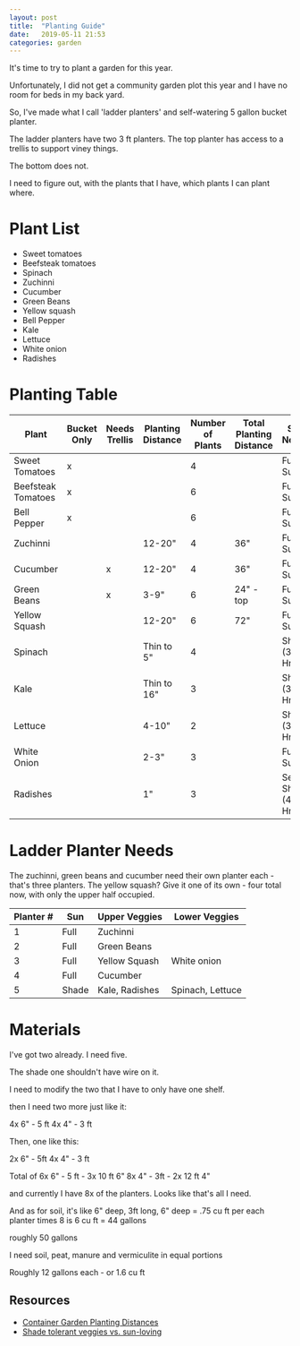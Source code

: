 ```yaml
---
layout: post
title:  "Planting Guide"
date:   2019-05-11 21:53
categories: garden
---
```


It's time to try to plant a garden for this year. 

Unfortunately, I did not get a community garden plot this year and I have no room for beds in my back yard.

So, I've made what I call 'ladder planters' and self-watering 5 gallon bucket planter.

The ladder planters have two 3 ft planters. The top planter has access to a trellis to support viney things.

The bottom does not.

I need to figure out, with the plants that I have, which plants I can plant where. 

# Plant List #

* Sweet tomatoes
* Beefsteak tomatoes 
* Spinach
* Zuchinni
* Cucumber
* Green Beans
* Yellow squash
* Bell Pepper
* Kale
* Lettuce
* White onion
* Radishes

# Planting Table #


| Plant					| Bucket Only 	| Needs Trellis | Planting Distance	| Number of Plants	| Total Planting Distance 	| Sun Needs				| 
|-----------------------|---------------|---------------|-------------------|-------------------|---------------------------|-----------			|
| Sweet Tomatoes		|	x			|				|					| 4 				|                           | Full Sun     			|
| Beefsteak Tomatoes	|	x			|				|					| 6 				|                           | Full Sun    			|
| Bell Pepper			| 	x           |	 			|					| 6 				|                           | Full Sun   			|
| Zuchinni				|				|	 			|  12-20"           | 4                 | 36"                       | Full Sun   			|
| Cucumber				|				|	x			|  12-20"           | 4                 | 36"                       | Full Sun   			|
| Green Beans			|				|	x           |  3-9"             | 6                 | 24" - top                 | Full Sun   			|
| Yellow Squash			|				|	            |  12-20"           | 6                 | 72"                       | Full Sun   			|
| Spinach				|	            |               |  Thin to 5"       | 4                 |                           | Shade (3-4 Hrs)   	|
| Kale					|               |               |  Thin to 16"      | 3                 |                           | Shade (3-4 Hrs)		|
| Lettuce               |               |               | 4-10"             | 2                 |                           | Shade (3-4 Hrs)		|
| White Onion           |               |               | 2-3"              | 3                 |                           | Full Sun    			|
| Radishes			    |               |               |  1"               | 3                 |                           | Semi-Shade (4-6 Hrs)	|

# Ladder Planter Needs #

The zuchinni, green beans and cucumber need their own planter each - that's three planters.  The yellow squash? Give it one of its own - four total now, with only the upper half occupied.

| Planter #	| Sun			| Upper Veggies				| Lower Veggies				|
|-----------|---------------|---------------------------|---------------------------|
|  1		| Full			| Zuchinni					|                           |
|  2		| Full			| Green Beans               |                   |
|  3		| Full			| Yellow Squash				| White onion               |
|  4		| Full			| Cucumber					|                           |
|  5		| Shade			| Kale, Radishes    		| Spinach, Lettuce          |

# Materials #

I've got two already.
I need five. 

The shade one shouldn't have wire on it.

I need to modify the two that I have to only have one shelf.

then I need two more just like it:

4x 6" - 5 ft
4x 4" - 3 ft

Then, one like this:

2x 6" - 5ft
4x 4" - 3 ft


Total of 6x 6" - 5 ft - 3x 10 ft 6"
8x 4" - 3ft - 2x 12 ft 4"

and currently I have 8x of the planters. Looks like that's all I need.

And as for soil, it's like 6" deep, 3ft long, 6" deep = .75 cu ft per each planter times 8 is 6 cu ft = 44 gallons

roughly 50 gallons

I need soil, peat, manure and vermiculite in equal portions

Roughly 12 gallons each - or 1.6 cu ft

		
## Resources ##
* [Container Garden Planting Distances](https://harvesttotable.com/vegetable-plant-spacing-container/)
* [Shade tolerant veggies vs. sun-loving](https://thegardeningcook.com/sun-or-shade/)


